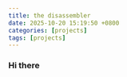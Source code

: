 ```yaml
---
title: the disassembler
date: 2025-10-20 15:19:50 +0800
categories: [projects]
tags: [projects]
---
```


### Hi there
